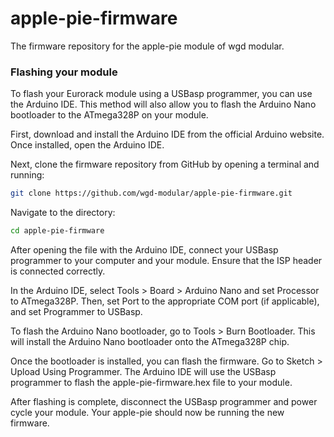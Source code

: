 # apple-pie-firmware

The firmware repository for the apple-pie module of wgd modular.

### Flashing your module

To flash your Eurorack module using a USBasp programmer, you can use the Arduino IDE. This method will also allow you to flash the Arduino Nano bootloader to the ATmega328P on your module.

First, download and install the Arduino IDE from the official Arduino website. Once installed, open the Arduino IDE.

Next, clone the firmware repository from GitHub by opening a terminal and running:

```bash
git clone https://github.com/wgd-modular/apple-pie-firmware.git
```

Navigate to the directory:

```bash
cd apple-pie-firmware
```

After opening the file with the Arduino IDE, connect your USBasp programmer to your computer and your module. Ensure that the ISP header is connected correctly.

In the Arduino IDE, select Tools > Board > Arduino Nano and set Processor to ATmega328P. Then, set Port to the appropriate COM port (if applicable), and set Programmer to USBasp.

To flash the Arduino Nano bootloader, go to Tools > Burn Bootloader. This will install the Arduino Nano bootloader onto the ATmega328P chip.

Once the bootloader is installed, you can flash the firmware. Go to Sketch > Upload Using Programmer. The Arduino IDE will use the USBasp programmer to flash the apple-pie-firmware.hex file to your module.

After flashing is complete, disconnect the USBasp programmer and power cycle your module. Your apple-pie should now be running the new firmware.

